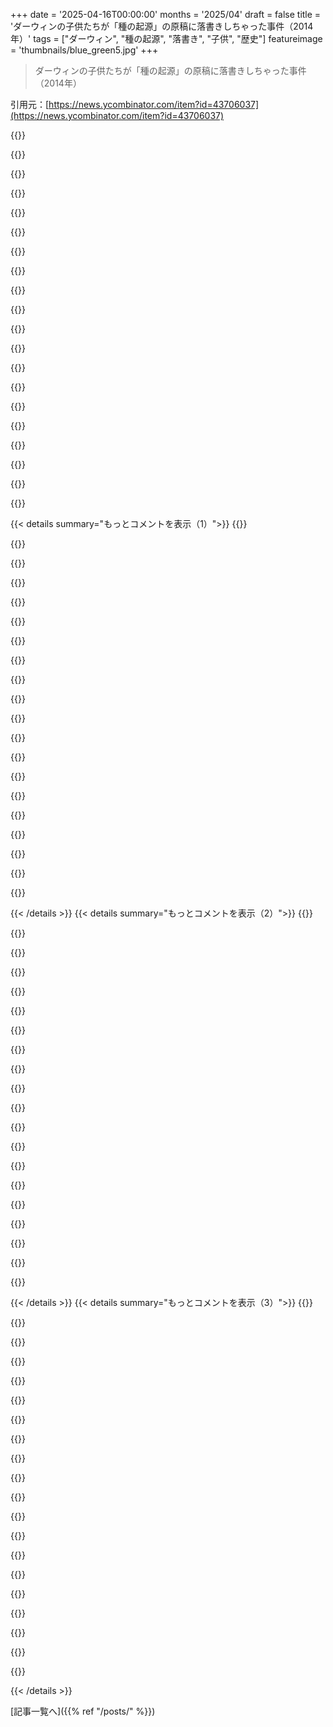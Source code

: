 +++
date = '2025-04-16T00:00:00'
months = '2025/04'
draft = false
title = 'ダーウィンの子供たちが「種の起源」の原稿に落書きしちゃった事件（2014年）'
tags = ["ダーウィン", "種の起源", "落書き", "子供", "歴史"]
featureimage = 'thumbnails/blue_green5.jpg'
+++

> ダーウィンの子供たちが「種の起源」の原稿に落書きしちゃった事件（2014年）

引用元：[https://news.ycombinator.com/item?id=43706037](https://news.ycombinator.com/item?id=43706037)

{{<matomeQuote body="今回の記事とは、子供の絵って点で関連してるだけだけど、子供の絵が残ってる例としてOnfimって子を思い出したよ。<br>https://en.m.wikipedia.org/wiki/Onfim<br>＞…Onfimは13世紀のノヴゴロド（現在のロシア、ヴェリーキー・ノヴゴロド）に住んでた男の子で、1220年か1260年ごろの人。<br>＞白樺の皮に宿題とかメモを書いてて、それがノヴゴロドの粘土質の土壌に残ってたんだって。<br>解剖学的に現代人と変わらない人類が登場した時代にタイムスリップしたら、今の俺らと変わらないと思うぜ。別に驚くことじゃないけど、昔の人も今の俺らと変わらないって忘れがちだし、そう考えると歴史がわかりやすくなるよね。" userName="nkrisc" createdAt="2025-04-16T16:01:41" color="#38d3d3">}}

{{<matomeQuote body="この記事の筆者です(ダーウィンの子供の話)。Onfimの話をしてたら、今日のHNに載ったみたい。<br>https://resobscura.substack.com/p/onfims-world-medieval-chil..." userName="benbreen" createdAt="2025-04-16T17:38:26" color="">}}

{{<matomeQuote body="Benさん、こんにちは！Onfimの記事の再投稿招待を送るね(https://news.ycombinator.com/item?id=43705174)。1週間くらい待ってから使うと、再チャンス枠に入るよ。<br>待つ理由は、hivemindのキャッシュがクリアされるのを待つため。普通は既存の投稿を再アップするんだけど、似たようなスレッドが短期間に2つもフロントページに表示されるのは避けたいんだ。" userName="dang" createdAt="2025-04-16T21:33:54" color="">}}

{{<matomeQuote body="今まで読んだ記事の中で一番心温まる記事の一つだ。喜びをありがとう。" userName="srean" createdAt="2025-04-17T19:11:40" color="#ff5c5c">}}

{{<matomeQuote body="2014年だって！すごい。" userName="dr_dshiv" createdAt="2025-04-16T22:15:18" color="">}}

{{<matomeQuote body="＞解剖学的に現代人と変わらない人類が登場した時代にタイムスリップしたら、今の俺らと変わらないと思うぜ。<br>この視点が、歴史学とか考古学であんまり使われてない気がするんだよね。エジプト学とかのドキュメンタリーを見てると、難しい説明をしたがる人が多いけど、人間の組織のロジックに合わないことが多い。例えば、すごい建物を分析して、建設した人が基本的なミスを犯したとか、間抜けだったとか仮定したり。古典的な組織の失敗で説明できることを、複雑な伝承とか精神的な説明が必要だと思い込んだり。" userName="sho_hn" createdAt="2025-04-16T17:34:43" color="#45d325">}}

{{<matomeQuote body="この手の議論の正式名称は“民族誌的アナロジー”って言うんだ。考古学とか歴史学ではよく使われるけど、表立って出てこないのは、<br>1.「彼らは俺らと変わらない」って言っても面白くないし、<br>2.「俺らと変わらない」ってのは、いろんな仮定を隠してるから。<br>アナロジー自体も弱い議論だって思われてるし。文化的な普遍性もほとんどないしね。アメリカの人類学の最初の数世紀を例にするとわかりやすいかも。<br>https://en.wikipedia.org/wiki/Cultural_universal" userName="AlotOfReading" createdAt="2025-04-17T00:50:09" color="#ff5733">}}

{{<matomeQuote body="昔の人は頭が悪いって思ってた時期があったなー。過去のミスが明らかすぎるから。でも、昔の人も今と変わらなくて、ただ状況が違っただけなんだって気づくのに時間がかかった。" userName="number6" createdAt="2025-04-16T18:26:45" color="#38d3d3">}}

{{<matomeQuote body="知能と教育は別物だよね。平均的な知能は、ほとんどの人が同じくらい。もちろん、高い人も低い人もいるけど、それは人間の性質で、進化でしか変わらない。<br>知能と教育が全く関係ないってことを理解するのは難しいけどね。昔の人は知識は少なかったけど、知能は現代人と変わらなかったはず。<br>考古学的に見ても、昔の人は言語とか宗教、複雑な社会を持ってたし。知能が低かったら無理だよ。<br>今は知識も多いし、社会も複雑だけど、それは機械が代わりに考えてくれるから。知能は昔と変わらないけど、道具で能力を上げてるだけ。" userName="mystified5016" createdAt="2025-04-16T18:44:21" color="#ff33a1">}}

{{<matomeQuote body="現代人は昔の人より賢いって言う人もいるよ。抽象的な思考能力が高いんだって。栄養状態が良かったり、病気が少なかったりするのもあるけど、現代の教育とか生活様式も関係してるらしい。小さい頃から抽象的な思考を強いられるから。" userName="senderista" createdAt="2025-04-16T19:09:05" color="#ff5733">}}

{{<matomeQuote body="つまり、抽象的な思考が得意ってことだよね。でも、それって世界を理解するための唯一の基準じゃないと思うんだ。IQテストも、特定の思考タイプを測ってるだけで、本当の知能とは違うんじゃないかな。たぶん、このサイトでそんなこと言うと叩かれるかもだけど(笑)<br>＞smarter, i.e.、 better at abstract reasoning　“賢いってのは、つまり抽象的な思考が得意ってこと”" userName="roughly" createdAt="2025-04-16T20:15:18" color="">}}

{{<matomeQuote body="IQテストを、もっと generalized intelligence を測れるようにするには、どんな問題を出せばいいと思う？" userName="aianus" createdAt="2025-04-17T00:50:48" color="">}}

{{<matomeQuote body="専門家じゃないけど、抽象的な思考テストでは高得点なんだ。でも、もっとすごい人たちを見てきたよ。すぐに新しい言語を覚えたり、曲を聴いてすぐにキーを把握して即興演奏したり、子供たちをすぐに静かにさせたり、ものを売りつけたり、動物とテレパシーみたいに通じ合える友達とかね。抽象的な思考は得意だけど、彼らが簡単にできることは、私にはすごく努力が必要なんだ。違う種類の intelligence があるんだと思う。" userName="roughly" createdAt="2025-04-17T05:31:07" color="#ff33a1">}}

{{<matomeQuote body="Flynn effect は20世紀の知能の変化の話で、昔との比較には使えないよ。原因も、環境汚染の減少とか、テスト慣れとか、栄養とか、色々考えられる。学校教育で抽象的な思考を強制してるから、ってわけじゃないと思うな。" userName="milesrout" createdAt="2025-04-17T02:43:27" color="">}}

{{<matomeQuote body="現代の陰謀論者が昔の人が信じてたことを信じてるからって、昔の人も同じレベルの intelligence だとは限らないよね。例えば、Homer が地球平面説を信じてたとしても、現代の地球平面説信者と同じ intelligence だとは言えない。" userName="LeifCarrotson" createdAt="2025-04-16T21:03:57" color="">}}

{{<matomeQuote body="昔の人との違いは、知識の蓄積だよ。火山が何か、誰かに教えてもらうまで、昔の人と変わらなかったんだから。" userName="nkrisc" createdAt="2025-04-17T00:34:33" color="">}}

{{<matomeQuote body="ある種の知識って、一方通行関数みたいなものだと思うんだ。知るためには大変な苦労が必要だけど、一度知ってしまえば当たり前に感じる。今は知識が多すぎて、知らない人とのギャップを理解するのが難しいよね。" userName="cakeface" createdAt="2025-04-16T20:41:20" color="#ff5c5c">}}

{{<matomeQuote body="関連情報：https://en.wikipedia.org/wiki/Social_credit<br>Douglas は、古典派経済学者が重視する土地、労働、資本に加えて、「社会の文化的遺産」が重要だと考えた。それは文明の起源から積み重ねられた知識や技術のことだ。つまり、車輪の再発明をする必要はないってこと。「我々は文化遺産の管理者であり、例外なく、文化遺産は我々全員の財産だ」…経済システムは、思考と行動のシステムを世界に課したり、雇用を創出したりするのではなく、最小限の努力で最大限の goods and services を提供することを目的とすべきだと Douglas は考えた。機械化で失業した人も、文化遺産の恩恵を受けるべきだと考え、国民配当を提案した。" userName="pdfernhout" createdAt="2025-04-16T21:21:34" color="#45d325">}}

{{<matomeQuote body="ありがとう。今まで知らなかったけど、 political economy を調べてたから勉強になる。consumption と full employment についての考え方は、特に目から鱗だ。プロジェクトを jobs created で測ったりするのは、どうも納得いかないんだよね。" userName="trylfthsk" createdAt="2025-04-17T02:28:34" color="#ff5733">}}

{{<matomeQuote body="ピラミッドに関しては、多くの人が長い間協力して作り上げた力を現代人は過小評価してると思うな。" userName="methyl" createdAt="2025-04-16T18:05:34" color="">}}

{{< details summary="もっとコメントを表示（1）">}}
{{<matomeQuote body="それってまるで「奴隷たちが貴族に無理やり働かされてたんだ！」みたいな説だよね。でもさ、実際は普通のAncient Egyptianの労働者で、家族もいて給料ももらってて、Pharoahに敬意を払う良いことだと思ってたんだって。" userName="psunavy03" createdAt="2025-04-16T18:24:17" color="">}}

{{<matomeQuote body="彼らは人間以下の奴隷階級じゃなかったけど、経済的な自主性があったかどうかは、まだよくわかってないんだよね。" userName="jncfhnb" createdAt="2025-04-16T19:27:54" color="">}}

{{<matomeQuote body="ピラミッドとか墓で働いてた労働者は最初は強制労働が多かったけど、Egyptianの歴史の中で、もっと専門的で特権階級の職人に進化していったんだ。歴史上初の労働ストライキは、給料未払いの職人村で起きたんだって。<br><br>https://en.wikipedia.org/wiki/Deir_el-Medina_strikes" userName="Orbital_Armada" createdAt="2025-04-16T20:26:02" color="#785bff">}}

{{<matomeQuote body="知り合いに、EgyptianとかIncaの建築家が、どうやってあんなに石をピッタリくっつけて、あんなに滑らかに磨けたのか不思議がってる人がいたんだ。俺は「もし石2つ渡されて3週間他に何もやることなかったら、もっと滑らかにできるぜ」って言った。" userName="nkrisc" createdAt="2025-04-17T00:38:27" color="#38d3d3">}}

{{<matomeQuote body="wikipediaのOnfimの記事で一番好きなのは、この控えめすぎる一文。<br><br>＞ある絵には馬に乗った騎士が描かれていて、Onfimの名前が横に書かれている。騎士が地面にいる人を槍で刺していて、学者はOnfimが自分を騎士として描いたのではないかと推測している。<br><br>結局、Onfimが何を考えて騎士を描いたのかはわからない。過去は異国だし、子供の心なんて理解できないもんね。" userName="thaumasiotes" createdAt="2025-04-17T00:36:52" color="#785bff">}}

{{<matomeQuote body="記事では先生だって言ってるね。宿題やりたくない子供が、宿題の元凶（先生）を嫌うっていう考えと一致すると思う。" userName="GreenWatermelon" createdAt="2025-04-18T22:11:50" color="">}}

{{<matomeQuote body="すごいことだよね。昔の赤ちゃんを現代にテレポートさせたら、普通に育つと思うんだ。人間ってすごい。僕らの人間らしさの一部は、しっかりした文字と口頭の歴史にあるんだね。" userName="dillydogg" createdAt="2025-04-16T17:57:38" color="#ff5733">}}

{{<matomeQuote body="逆に、1200年の人は、800年前の人をそんなに違うとは思わなかったんじゃないかな（現代人とは違って）。もしかしたら、僕らは昔の人より教育がないのかもね。" userName="hobo_in_library" createdAt="2025-04-16T21:20:47" color="">}}

{{<matomeQuote body="13～14世紀のEuropeの一部の人々は、Roman Empire崩壊前の人々を、自分たちよりも文明化されていて、進んでいて、もしかしたら賢いとさえ考えていた。彼らの視点からすると、世界は暗黒時代を経て、ようやく回復し始めたばかりだった。<br><br>15～16世紀になって初めて、自分たちがancient GreeksやRomansよりも進んでいると思うようになった。" userName="mr_toad" createdAt="2025-04-16T22:46:33" color="#ff5733">}}

{{<matomeQuote body="うちには面白い家族の記録があって、200年とか500年前の家族のことを見ても、今の話みたいに感じるんだ。離婚もあったし、経済や政治の苦難もあったし、繁栄の時も苦労の時もあった。財産は移り変わり、税金が課せられ、家族は喧嘩したり、一緒に新しいことを始めたり。時代によって必要なスキルや社会環境は変わるけど、人間の状態はいつの時代も共通してるんだね。" userName="poulsbohemian" createdAt="2025-04-17T05:11:37" color="#ff5733">}}

{{<matomeQuote body="1200年の人が800年前の人を今とそんなに変わらないと思ってたってどうしてわかるの？てか、今の人が1200年の人をそんなに違うと思ってる？もしそうなら、どこが違うと思うんだろ？（5秒以上考えたらそんなこと思わないと思うけどなー）" userName="vik0" createdAt="2025-04-16T22:47:22" color="">}}

{{<matomeQuote body="それな！" userName="ninalanyon" createdAt="2025-04-17T10:55:31" color="#785bff">}}

{{<matomeQuote body="免疫システムとか乳糖耐性とかは別だけどね。" userName="gyan" createdAt="2025-04-16T18:44:44" color="#ff5c5c">}}

{{<matomeQuote body="人間の65%は乳糖不耐性だから、どこに転送するかによるんじゃない？免疫システムも同じように発達するはずだし、うまくいくと思うよ。" userName="gambiting" createdAt="2025-04-16T19:17:52" color="">}}

{{<matomeQuote body="マジかよ。800年前の6歳児が学校行ってたの？" userName="brcmthrowaway" createdAt="2025-04-16T16:52:52" color="">}}

{{<matomeQuote body="まあ、ほとんどの子どもじゃないかもね。その地域のこと詳しくないけど、歴史的に見て、読み書きは最近まで上流階級のものだったから。" userName="nkrisc" createdAt="2025-04-16T17:23:17" color="#38d3d3">}}

{{<matomeQuote body="＞ウィキペディアによると：<br>＞”Novgorod Republicは当時としては識字率が異常に高く、階級や性別に関係なく識字が普及していたと考えられています。”" userName="skzv" createdAt="2025-04-16T17:55:57" color="#ff5733">}}

{{<matomeQuote body="何歳かわからないじゃん。" userName="drysine" createdAt="2025-04-16T17:11:59" color="">}}

{{<matomeQuote body="絵の一つに「俺は野獣だ」って書いてあった。5～7歳くらいの子の落書きっぽい。文化的なニュアンスを見落としてるかもしれないけど、想像力豊かな小さい子の絵にありがちじゃん？親は大変だったろうな！" userName="seertaak" createdAt="2025-04-16T17:40:21" color="#ff5c5c">}}

{{<matomeQuote body="俺は野獣だ！<br>5～7歳児じゃないけどな。" userName="vik0" createdAt="2025-04-16T22:50:35" color="">}}


{{< /details >}}
{{< details summary="もっとコメントを表示（2）">}}
{{<matomeQuote body="ダーウィンの結婚に関する賛成・反対リストがマジで面白いんだよね。結婚するかどうかめっちゃ悩んでたんだって。" userName="impish9208" createdAt="2025-04-16T14:56:27" color="#ff33a1">}}

{{<matomeQuote body="科学界の巨人も結局は人間だったんだね。<br>好きな日記の記述はこれ。<br>＞“今日は体調が悪くてマジでバカだし、みんな嫌い、全部嫌い。”<br>＞“マレーのためにランの本を書くけど、今日はランが何よりも嫌いだ。”" userName="jkingsman" createdAt="2025-04-16T16:11:16" color="#ff5733">}}

{{<matomeQuote body="慢性的な吐き気（たぶん腹部偏頭痛）があったらしいから、体調悪くても驚かないな。" userName="pfdietz" createdAt="2025-04-16T17:22:34" color="">}}

{{<matomeQuote body="＞“今日は脳みそが働かない、マジでアホだ”<br>ダーウィン、めっちゃわかる。" userName="moffkalast" createdAt="2025-04-16T17:13:40" color="#785bff">}}

{{<matomeQuote body="なんか、ダーウィンが身近に感じてきた。" userName="rolisz" createdAt="2025-04-16T16:38:19" color="">}}

{{<matomeQuote body="＞“フジツボほど嫌いなものはない”" userName="zabzonk" createdAt="2025-04-16T23:32:25" color="">}}

{{<matomeQuote body="思ったより心に刺さった。<br>＞“自分の人生を、働きアリみたいに、ただ働き続けるなんて耐えられない。いや、それは嫌だ。”" userName="Epa095" createdAt="2025-04-16T15:42:49" color="#785bff">}}

{{<matomeQuote body="Vonnegutの言葉を思い出すな。「俺たちは地球にのらくらするためにいるんだ。誰にも違うことを言わせるな。」" userName="dunham" createdAt="2025-04-16T16:55:40" color="#ff5733">}}

{{<matomeQuote body="この記事を読んで、子供を育てることの耐えられないデメリット（育てるのに苦労して、結局巣立っていく）なのか、それとも子供がいないこと（科学研究が人生の唯一の偉大なプロジェクトになること）なのかを理解しようとした。たぶん後者だよね。" userName="tpudlik" createdAt="2025-04-16T21:52:31" color="#45d325">}}

{{<matomeQuote body="結婚の賛成リストにあるから、後者だと思う。それに、働きアリは繁殖できないし。" userName="Nition" createdAt="2025-04-17T04:53:56" color="#38d3d3">}}

{{<matomeQuote body="働きバチは、女王バチの抑制フェロモンがなくなると繁殖するんだって。もちろん受精してないから、半数体のオスしか生まれない。オスは女王バチと交尾する以外に役立たないんだよね。働きバチは交尾できないし。でも気持ちはわかるよ。" userName="bregma" createdAt="2025-04-17T17:30:09" color="">}}

{{<matomeQuote body="昔は子供のために働くっていう考え方が今とは違ったんじゃないかな。子供が農場で働いて、親が管理して、子供が徐々に重労働を引き継ぐみたいな。年を取ったら子供への投資が報われて、孫の世話とかで助け合う関係ができたんだよね。<br>今は逆で、親が子供にめっちゃ投資するけど、利益は社会全体のものになる。保育園とか、食費とか、習い事とか、税金払ってるんだから自分でなんとかしろって感じ。<br>子供が成長したら、社会保障で税金めっちゃ取られて、子供を育ててない人にも分け与えられる。子供から直接お金をもらおうとすると、欲張りだって言われる。社会全体が子供から搾取するのはOKなのにね。<br>だから、今は子供を持つのは損だよ。みんなが損をする「コモンズの悲劇」ってやつだね。Darwinの時代は子供を持つのは合理的だったんだろうけど。" userName="ty6853" createdAt="2025-04-16T16:00:01" color="#785bff">}}

{{<matomeQuote body="親の責任範囲が、子供が成人した後まで広がって、大学の学費まで払わされるようになったのも興味深いよね。一方で、子供は親に対して何の法的義務もない。だから、子供を持たずに投資する方が有利になるんだ。投資すれば、年を取った時に人を雇うお金になるからね。" userName="lurk2" createdAt="2025-04-16T16:58:13" color="#ff5c5c">}}

{{<matomeQuote body="それって本当に逆？親は子供の大学の学費を払う道徳的な義務があると思われてるけど、法的義務はない。子供も年老いた親を助ける道徳的な義務があると思われてる（少なくとも私の家族では）けど、法的義務はないよね？" userName="bee_rider" createdAt="2025-04-16T17:42:51" color="">}}

{{<matomeQuote body="＞子供は年老いた親を助ける道徳的な義務があると思われてる（少なくとも私の家族では）けど、法的義務はない。<br>それは文化によって全然違うよ。「子供は独立したら親の面倒を見る必要はない」って文化から「稼いだらまず親に送金するのは当たり前」って文化まである。私が住んだことのあるドイツと韓国は全然違う。<br>個人的には、子供は本当に欲しいと思って、見返りを求めずに育てたいと思うなら持つべきだと思う。<br>でも、それが社会全体の契約として正しいかどうかは、また別の問題だよね。" userName="sho_hn" createdAt="2025-04-16T17:46:49" color="#38d3d3">}}

{{<matomeQuote body="どこに住んでるか知らないけど、少なくともフランスとベルギーでは子供は親の面倒を見る法的義務があるよ。<br>親は子供の大学の学費を払う義務はないけど（経済的に自立してない場合は養う必要がある）。<br>ベルギーでは、独身者は家族持ちよりも税金が高いって不満をよく聞くよ。" userName="seszett" createdAt="2025-04-16T19:56:21" color="#ff33a1">}}

{{<matomeQuote body="Darwinは金持ちだったから、そんなこと考える必要なかったんだよ。" userName="369548684892826" createdAt="2025-04-16T16:11:54" color="">}}

{{<matomeQuote body="でも、家族を養うために働かなきゃいけないことは考えてたみたいだよ。" userName="lukan" createdAt="2025-04-16T16:30:12" color="">}}

{{<matomeQuote body="その人は、子供を持たない働きアリ（自分の子供を持たないで働く）みたいに働くのは良くないって言いたかったんじゃない？結局みんな働かなきゃいけないんだし、子供がいようがいまいが。" userName="kelipso" createdAt="2025-04-16T23:36:38" color="">}}

{{<matomeQuote body="＞子供から直接お金をもらおうとすると、欲張りだって言われる<br>考えてみて。もし子供が親のことを気にかけないとしたら、資本主義のせいだけじゃないかもよ。<br>育児とか食費にお金をかけるだけじゃなくて、愛情を注ぐことが大事なんだ。そうすれば、感情的なつながりができて、長期的な見返りがある。<br>多世代で一緒に住むことは愛情を注ぐのを簡単にするけど、必須条件じゃない。<br>心理的な影響もある。親が高齢になると色々求めるようになるってことを理解できない大人が多い。親がいつも与えてくれる存在だったから、抽象的なレベルでは理解できても、個人的なレベルで理解するのは難しい。同じように、年を取った人も、できる限り与える側でいたいと思うことが多い。長年そうやって生きてきたからね。<br>いつか、イースターの招待状の方向が変わる時が来る。農場で一緒に暮らしていれば、徐々に変化していく。" userName="Jon_Lowtek" createdAt="2025-04-16T17:04:03" color="#ff5733">}}


{{< /details >}}
{{< details summary="もっとコメントを表示（3）">}}
{{<matomeQuote body="よくあるのは、子供が親を気にかけてても、税金で2、3割持ってかれて金銭的に援助できないパターンじゃね？子供の頃に社会に放置されたのにさ。自分の子供の養育費も高いし。認可外保育がほぼ違法だから、規制とか税金で保育料が高いんだよ。社会保障をなくせば、家族内でお金を融通できるし、子供に投資するインセンティブも戻ってくると思うぜ。個人の問題じゃなくて、社会が都合よく利用してるだけじゃね？" userName="ty6853" createdAt="2025-04-16T17:32:45" color="">}}

{{<matomeQuote body="なんで子供が親を金銭的に援助する必要があるんだ？俺の経験だと、友達や家族がお金なしで助けてくれてるよ。俺も親にお金は渡してないし。年寄りにはSocial SecurityとかMedicareがあるじゃん。一時的に一緒に住むのもありだし。それに、ほとんどの州で鍵っ子は合法だよ。問題は責任問題だろ。認可外保育も多くの州で合法だし。家族構成の変化とかで子育てが変わったのは同意。生活費が高いから子供を作るのが不利ってのもわかるけど、他は根拠薄い気がする。アメリカの税金は高いけど、GDP比だと平均より低いし。家族構成と税率に関係があるって証拠もないし。寿命が40代じゃない社会って良くない？" userName="Brybry" createdAt="2025-04-17T07:49:21" color="#785bff">}}

{{<matomeQuote body="＞昔みたいに子供から投資の見返りが欲しいなら、欲張りじじいとしてくたばれ<br>＞＞子供が親を気にかけてないなら、資本主義のせいじゃないかも<br>＞＞子供は親を気にかけてるけど、金銭的に援助できないのかも<br>＞なんで子供が親を金銭的に援助する必要があるんだ？<br>法律で子供はSocial Securityを通じて親を支えることになってるじゃん。払わなかったら銀行口座差し押さえられるかもよ。子供が親を支えるべきじゃないって思うなら、Social Securityも払うべきじゃないってこと。子供が親に払うのとSocial Securityはメカニズムが違うだけで、子供が親を支えるべきってことには変わりない。誰かが子供を拒否したり助けなかったりするのに、投資の恩恵を喜んでむさぼり食うようなフリーライドを防ぐべき。道徳的な問題だよ。" userName="ty6853" createdAt="2025-04-17T15:29:53" color="#ff5733">}}

{{<matomeQuote body="税金嫌いって言えばいいじゃん。" userName="ryandrake" createdAt="2025-04-16T18:10:03" color="">}}

{{<matomeQuote body="19世紀のロンドンの真ん中に農場？" userName="nartho" createdAt="2025-04-16T16:16:14" color="">}}

{{<matomeQuote body="子供から税金を取りまくって、子供を育ててない人にもSocial Securityの恩恵をばらまくってとこで意味がわからなくなった。俺は子供いないけどSocial Security払ってるんだから、退職したら何か返ってくるべきだろ？" userName="mulmen" createdAt="2025-04-17T00:39:46" color="">}}

{{<matomeQuote body="Social Securityの仕組みを誤解してるんじゃない？あんたが払ったSocial Securityは、あんたを支える若者のためにはほとんどなってないよ。むしろ、あんたを育てた年寄りが投資した分を返してるんだ。あんたが年寄りに払った金はもうないんだよ。問題は、あんたが若者にどれだけ投資したかってこと。" userName="ty6853" createdAt="2025-04-17T04:28:56" color="">}}

{{<matomeQuote body="Social Securityの仕組みはちゃんと理解してるよ。「若者」と「自分の子供」、「年寄り」と「親」を混同してるだけじゃん。" userName="mulmen" createdAt="2025-04-17T07:30:32" color="">}}

{{<matomeQuote body="混同してないよ。あんたが誤解してないと、若者が年寄りに金を払うって理屈が成り立たないんだよ。親じゃない人は親より子供に投資しないから、Social Securityで親と同じだけもらうのはおかしいんだよ。子供を拒否してSocial Securityだけもらうのはモラルハザードだよ。それがSocial Securityが壊れてる理由だと思うし、人口構成が変わって破綻するのも時間の問題だ。" userName="ty6853" createdAt="2025-04-17T15:16:17" color="#38d3d3">}}

{{<matomeQuote body="なんで年寄りと親が同じになるんだ？Social Securityは払った額で決まるんでしょ。子供の数じゃないじゃん。" userName="mulmen" createdAt="2025-04-17T17:35:42" color="">}}

{{<matomeQuote body="親だけが子供を育てるわけじゃないよ。年長者もそうだし、税金だって子供のために使われてる。社会に貢献することも、子供を助けることにつながるんだ。あんたの理屈だと、何ももらえないなんておかしいぜ。年寄りにSSを払うのは、育ててもらった投資への配当みたいなもんで、やっと返済してるんだ。返済はSSを払う時で、それはお互いの取り決めを精算してるってこと。若者（または他人の子供）が、自分の年長者への返済を済ませるために、あんたに借りがあるなんて意味不明。<br>俺の考えは、子供からの見返りは、税金で強制的に徴収するなら、投資額に比例すべきだってこと。親だけに限る理由はない。ただ、親が一番投資してるってだけ。<br>＞あんたはどうやって年長者から親への飛躍をしたんだ？<br>社会保障給付を年長者に払うのを飛躍って言うのか？" userName="ty6853" createdAt="2025-04-17T17:58:15" color="">}}

{{<matomeQuote body="＞SSを年長者に払うのは、育ててもらった投資への配当<br>それはSocial Securityの仕組みとは違うよ。今のSocial Securityの受給者は、年長者に貢献したのであって、俺（後輩）にしたんじゃない。" userName="mulmen" createdAt="2025-04-17T18:30:58" color="">}}

{{<matomeQuote body="＞それはSocial Securityの仕組みとは違う<br>だから分かってんだって！それが俺の主張！でも誤解しないでほしいのは、それがSocial Securityの仕組みだって言ったんじゃない。お互いのやり取りのことだって言ったんだ。SSのお金を年長者が払ったから返すって意味じゃない。投資を返すってこと。SSは上に流れるって説明したじゃん。<br>若者への投資は、ほとんどが個人から若者へ。[私有化]<br>でも、(配当)はSSを通じて上に流れる。[社会化]<br>それが俺の言いたいこと！このシステムは、フリーライダーを助長して、若者への投資意欲を削ぐから最悪なんだ。ROIが投資家と結びついてないから。" userName="ty6853" createdAt="2025-04-17T18:49:23" color="">}}

{{<matomeQuote body="＞あんたはSocial Securityの仕組みを誤解してるんじゃないかな<br>あんたは、俺がSocial Securityの仕組みを理解してないって言ったんだ。どうあるべきかじゃない。" userName="mulmen" createdAt="2025-04-17T20:00:12" color="#ff5c5c">}}

{{<matomeQuote body="結婚とパートナーについて - ”これは健康に良いこと”<br>現代科学でも証明されてる。少なくとも長生きできる。" userName="ivell" createdAt="2025-04-17T16:19:33" color="#38d3d3">}}

{{<matomeQuote body="子供 — (神が許せば) — いつも一緒にいてくれる仲間、(そして老後の友達) 自分のことに興味を持ってくれる人がいる — 愛して遊ぶ対象。— どうせ犬よりマシ。— 家庭、そして家の世話をしてくれる人がいる — 音楽と女性のおしゃべりの魅力。— これは健康に良いこと。—<br>”””しかし、時間のひどい浪費。—”””!!!!<br>計算高すぎる。もしかして彼はスペクトラム症候群だったのかな？" userName="boringg" createdAt="2025-04-16T16:22:28" color="">}}

{{<matomeQuote body="Darwinは最高の男だったんだな。<br>昔の人は、いとこ同士で結婚してたってのが信じられない。小さな町は遺伝子プールが狭かったんだろうな。" userName="fullstop" createdAt="2025-04-16T17:35:14" color="">}}

{{<matomeQuote body="結婚する人はみんな、程度の差こそあれ、いとこ同士だよ。自動車が登場する前は、移動も少なかったしね。昔はもっと子供が多かったし（いとこが36-64人いたかも）。だから、周りの人は血縁関係で繋がってる可能性が高かったんだ。いとこ同士の結婚はタブーだったけど、３，４親等（叔父叔母、いとこ）の結婚は普通だった。優生学運動が起こってから、現代のタブーや法律ができたんだ。<br>最近、家系図を調べてるんだけど、小さなコミュニティから都市に移り住んだ時に、家系図が大きく広がるのがわかるよ。" userName="OkayPhysicist" createdAt="2025-04-17T20:30:16" color="#38d3d3">}}

{{<matomeQuote body="それBen Franklinが書いたと思ってたわ" userName="qoez" createdAt="2025-04-16T17:45:30" color="">}}

{{<matomeQuote body="これって、シェイクスピアの最初のフォリオがどうやって作られたかの面白い話を思い出すなー。多くの劇は、注釈付きのコピーを持ってる人たちから集められたんだって。書き込みメモだったり、家族の個人的な考え事とか、ToDoリストみたいなのが書いてあったり。<br>Chris Laoutarisのこの本、超おすすめだよ。<br><br>＞https://www.amazon.com/Shakespeares-Book-Behind-Making-Shake…" userName="s3r3nity" createdAt="2025-04-16T20:03:28" color="#ff5733">}}


{{< /details >}}


[記事一覧へ]({{% ref "/posts/" %}})
